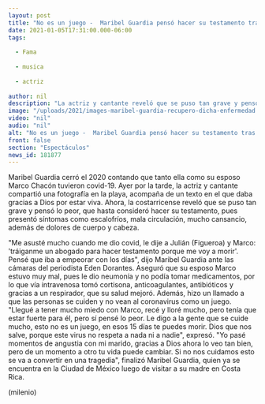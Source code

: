 ```yaml
---
layout: post
title: "No es un juego -  Maribel Guardia pensó hacer su testamento tras tener covid-19"
date: 2021-01-05T17:31:00.000-06:00
tags:
  
  - Fama
  
  - musica
  
  - actriz
  
author: nil
description: "La actriz y cantante reveló que se puso tan grave y pensó lo peor, que hasta consideró hacer su testamento. "
image: "/uploads/2021/images-maribel-guardia-recupero-dicha-enfermedad.jpg"
video: "nil"
audio: "nil"
alt: "No es un juego -  Maribel Guardia pensó hacer su testamento tras tener covid-19"
front: false
section: "Espectáculos"
news_id: 181877
---
```


Maribel Guardia cerró el 2020 contando que tanto ella como su esposo Marco Chacón tuvieron covid-19. Ayer por la tarde, la actriz y cantante compartió una fotografía en la playa, acompaña de un texto en el que daba gracias a Dios por estar viva. Ahora, la costarricense reveló que se puso tan grave y pensó lo peor, que hasta consideró hacer su testamento, pues presentó síntomas como escalofríos, mala circulación, mucho cansancio, además de dolores de cuerpo y cabeza. 

"Me asusté mucho cuando me dio covid, le dije a Julián (Figueroa) y Marco: 'tráiganme un abogado para hacer testamento porque me voy a morir'. Pensé que iba a empeorar con los días", dijo Maribel Guardia ante las cámaras del periodista Eden Dorantes. Aseguró que su esposo Marco estuvo muy mal, pues le dio neumonía y no podía tomar medicamentos, por lo que vía intravenosa tomó cortisona, anticoagulantes, antibióticos y gracias a un respirador, que su salud mejoró. Además, hizo un llamado a que las personas se cuiden y no vean al coronavirus como un juego. "Llegué a tener mucho miedo con Marco, recé y lloré mucho, pero tenía que estar fuerte para él, pero sí pensé lo peor. Le digo a la gente que se cuide mucho, esto no es un juego, en esos 15 días te puedes morir. Dios que nos salve, porque este virus no respeta a nada ni a nadie", expresó. "Yo pasé momentos de angustia con mi marido, gracias a Dios ahora lo veo tan bien, pero de un momento a otro tu vida puede cambiar. Si no nos cuidamos esto se va a convertir en una tragedia", finalizó Maribel Guardia, quien ya se encuentra en la Ciudad de México luego de visitar a su madre en Costa Rica. 

(milenio)